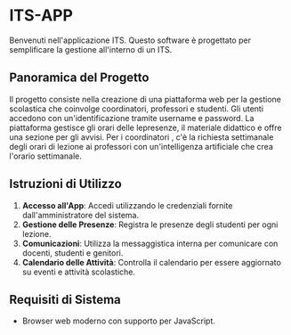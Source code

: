 # ITS-APP


Benvenuti nell'applicazione  ITS. Questo software è progettato per semplificare la gestione  all'interno di un ITS.

## Panoramica del Progetto
Il progetto consiste nella creazione di una piattaforma web per la gestione scolastica che coinvolge coordinatori, professori e studenti.
Gli utenti accedono con un'identificazione tramite username e password. La piattaforma gestisce gli orari delle lepresenze, il materiale didattico e offre una sezione per gli avvisi. 
Per i coordinatori , c'è la richiesta settimanale degli orari di lezione ai professori con un'intelligenza artificiale che crea l'orario settimanale.
## Istruzioni di Utilizzo

1. **Accesso all'App**: Accedi utilizzando le credenziali fornite dall'amministratore del sistema.
2. **Gestione delle Presenze**: Registra le presenze degli studenti per ogni lezione.
3. **Comunicazioni**: Utilizza la messaggistica interna per comunicare con docenti, studenti e genitori.
4. **Calendario delle Attività**: Controlla il calendario per essere aggiornato su eventi e attività scolastiche.

## Requisiti di Sistema

- Browser web moderno con supporto per JavaScript.



